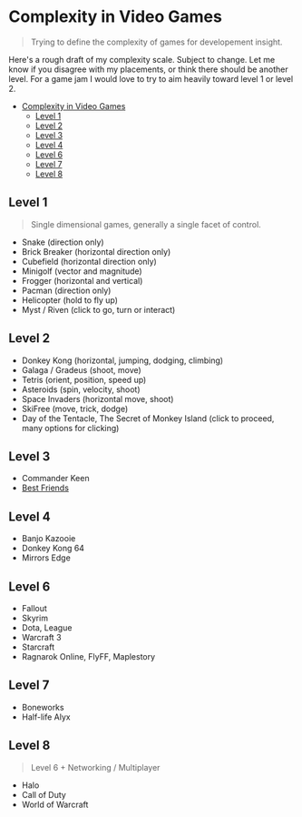 # Complexity in Video Games

> Trying to define the complexity of games for developement insight.

Here's a rough draft of my complexity scale. Subject to change.
Let me know if you disagree with my placements, or think there should be another level.
For a game jam I would love to try to aim heavily toward level 1 or level 2.

- [Complexity in Video Games](#complexity-in-video-games)
  - [Level 1](#level-1)
  - [Level 2](#level-2)
  - [Level 3](#level-3)
  - [Level 4](#level-4)
  - [Level 6](#level-6)
  - [Level 7](#level-7)
  - [Level 8](#level-8)

## Level 1

> Single dimensional games, generally a single facet of control.

- Snake (direction only)
- Brick Breaker (horizontal direction only)
- Cubefield (horizontal direction only)
- Minigolf (vector and magnitude)
- Frogger (horizontal and vertical)
- Pacman (direction only)
- Helicopter (hold to fly up)
- Myst / Riven (click to go, turn or interact)

## Level 2

- Donkey Kong (horizontal, jumping, dodging, climbing)
- Galaga / Gradeus (shoot, move)
- Tetris (orient, position, speed up)
- Asteroids (spin, velocity, shoot)
- Space Invaders (horizontal move, shoot)
- SkiFree (move, trick, dodge)
- Day of the Tentacle, The Secret of Monkey Island (click to proceed, many options for clicking)

## Level 3

- Commander Keen
- [Best Friends](https://www.youtube.com/watch?v=Rn6CyvXMRjY)

## Level 4

- Banjo Kazooie
- Donkey Kong 64
- Mirrors Edge

## Level 6

- Fallout
- Skyrim
- Dota, League
- Warcraft 3
- Starcraft
- Ragnarok Online, FlyFF, Maplestory

## Level 7

- Boneworks
- Half-life Alyx

## Level 8

> Level 6 + Networking / Multiplayer

- Halo
- Call of Duty
- World of Warcraft
